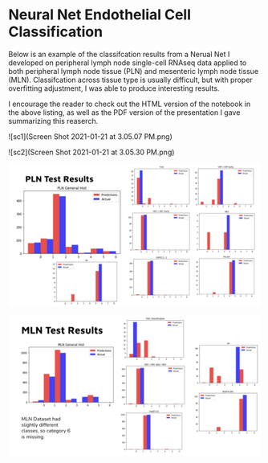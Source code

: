 # Neural Net Endothelial Cell Classification

Below is an example of the classifcation results from a Nerual Net I developed on peripheral lymph node single-cell RNAseq data applied to both peripheral lymph node tissue (PLN) and mesenteric lymph node tissue (MLN). Classifcation across tissue type is usually difficult, but with proper overfitting adjustment, I was able to produce interesting results. 

I encourage the reader to check out the HTML version of the notebook in the above listing, as well as the PDF version of the presentation I gave summarizing this reaserch.

![sc1](Screen Shot 2021-01-21 at 3.05.07 PM.png)

![sc2](Screen Shot 2021-01-21 at 3.05.30 PM.png)

![PLN](NN.png)


![MLN](NN_mln.png)
